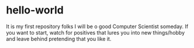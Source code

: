 # hello-world
It is my first repository folks
I will be o good Computer Scientist someday.
If you want to start, watch for positives that lures you into new things/hobby and leave behind pretending that you like it.
